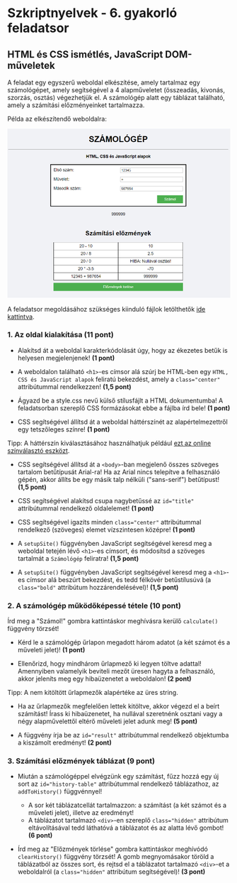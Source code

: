 # Szkriptnyelvek - 6. gyakorló feladatsor

## HTML és CSS ismétlés, JavaScript DOM-műveletek

A feladat egy egyszerű weboldal elkészítése, amely tartalmaz egy számológépet, amely segítségével a 4 alapműveletet (összeadás, kivonás, szorzás, osztás) végezhetjük el. A számológép alatt egy táblázat található, amely a számítási előzményeinket tartalmazza.

<span class="example">Példa az elkészítendő weboldalra:</span>

<a href="./sample.png"><img src="sample.png" alt="Példa"></a>

A feladatsor megoldásához szükséges <span class="green">kiinduló fájlok</span> letölthetők [ide kattintva](./calculator.zip).


### 1. Az oldal kialakítása (11 pont)

* Alakítsd át a weboldal karakterkódolását úgy, hogy az ékezetes betűk is helyesen megjelenjenek! **(1 pont)**

* A weboldalon található `<h1>`-es címsor alá szúrj be HTML-ben egy `HTML, CSS és JavaScript alapok` feliratú bekezdést, amely a `class="center"` attribútummal rendelkezzen! **(1,5 pont)**

* Ágyazd be a style.css nevű külső stílusfájlt a HTML dokumentumba! A feladatsorban szereplő CSS formázásokat ebbe a fájlba írd bele! **(1 pont)**

* CSS segítségével állítsd át a weboldal háttérszínét az alapértelmezettről egy tetszőleges színre! **(1 pont)**

<div class="bordered-box border-green indented">
<span class="green">Tipp:</span> A háttérszín kiválasztásához használhatjuk például <a href="https://htmlcolorcodes.com/color-picker/">ezt az online színválasztó eszközt</a>.
</div>

* CSS segítségével állítsd át a `<body>`-ban megjelenő összes szöveges tartalom betűtípusát Arial-ra! Ha az Arial nincs telepítve a felhasználó gépén, akkor állíts be egy másik talp nélküli ("sans-serif") betűtípust! **(1,5 pont)**

* CSS segítségével alakítsd csupa nagybetűssé az `id="title"` attribútummal rendelkező oldalelemet! **(1 pont)**

* CSS segítségével igazíts minden `class="center"` attribútummal rendelkező (szöveges) elemet vízszintesen középre! **(1 pont)**

* A `setupSite()` függvényben JavaScript segítségével keresd meg a weboldal tetején lévő `<h1>`-es címsort, és módosítsd a szöveges tartalmát a `Számológép` feliratra! **(1,5 pont)**

* A `setupSite()` függvényben JavaScript segítségével keresd meg a `<h1>`-es címsor alá beszúrt bekezdést, és tedd félkövér betűstílusúvá (a `class="bold"` attribútum hozzárendelésével)! **(1,5 pont)**


### 2. A számológép működőképessé tétele (10 pont)

Írd meg a "Számol!" gombra kattintáskor meghívásra kerülő `calculate()` függvény törzsét!

* Kérd le a számológép űrlapon megadott három adatot (a két számot és a műveleti jelet)! **(1 pont)**

* Ellenőrizd, hogy mindhárom űrlapmező ki legyen töltve adattal! Amennyiben valamelyik beviteli mezőt üresen hagyta a felhasználó, akkor jeleníts meg egy hibaüzenetet a weboldalon! **(2 pont)**

<div class="bordered-box border-green indented">
<span class="green">Tipp:</span> A nem kitöltött űrlapmezők alapértéke az üres string.
</div>

* Ha az űrlapmezők megfelelően lettek kitöltve, akkor végezd el a beírt számítást! Írass ki hibaüzenetet, ha nullával szeretnénk osztani vagy a négy alapművelettől eltérő műveleti jelet adunk meg! **(5 pont)**

* A függvény írja be az `id="result"` attribútummal rendelkező objektumba a kiszámolt eredményt! **(2 pont)**


### 3. Számítási előzmények táblázat (9 pont)

* Miután a számológéppel elvégzünk egy számítást, fűzz hozzá egy új sort az `id="history-table"` attribútummal rendelkező táblázathoz, az `addToHistory()` függvénnyel!
    * A sor két táblázatcellát tartalmazzon: a számítást (a két számot és a műveleti jelet), illetve az eredményt! 
    * A táblázatot tartalmazó `<div>`-en szereplő `class="hidden"` attribútum eltávolításával tedd láthatóvá a táblázatot és az alatta lévő gombot! **(6 pont)**

* Írd meg az "Előzmények törlése" gombra kattintáskor meghívódó `clearHistory()` függvény törzsét! A gomb megnyomásakor töröld a táblázatból az összes sort, és rejtsd el a táblázatot tartalmazó `<div>`-et a weboldalról (a `class="hidden"` attribútum segítségével)! **(3 pont)**
